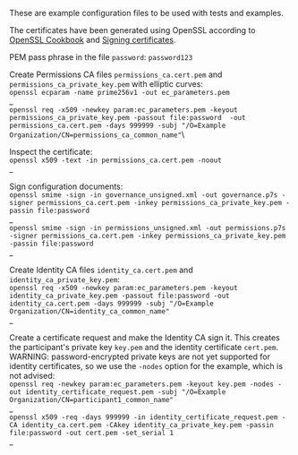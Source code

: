 These are example configuration files to be used with tests and examples.

The certificates have been generated using OpenSSL according to [OpenSSL Cookbook](https://www.feistyduck.com/library/openssl-cookbook/online/) and [Signing certificates](https://www.ibm.com/docs/en/license-metric-tool?topic=certificate-step-2-signing-certificates).

PEM pass phrase in the file `password`: `password123` 

Create Permissions CA files `permissions_ca.cert.pem` and `permissions_ca_private_key.pem` with elliptic curves:\
`openssl ecparam -name prime256v1 -out ec_parameters.pem`\
_\
`openssl req -x509 -newkey param:ec_parameters.pem -keyout permissions_ca_private_key.pem -passout file:password  -out permissions_ca.cert.pem -days 999999 -subj "/O=Example Organization/CN=permissions_ca_common_name"`\


Inspect the certificate:\
`openssl x509 -text -in permissions_ca.cert.pem -noout`\
_

Sign configuration documents:\
`openssl smime -sign -in governance_unsigned.xml -out governance.p7s -signer permissions_ca.cert.pem -inkey permissions_ca_private_key.pem -passin file:password`\
_\
`openssl smime -sign -in permissions_unsigned.xml -out permissions.p7s -signer permissions_ca.cert.pem -inkey permissions_ca_private_key.pem -passin file:password`\
_


Create Identity CA files `identity_ca.cert.pem` and `identity_ca_private_key.pem`:\
`openssl req -x509 -newkey param:ec_parameters.pem -keyout identity_ca_private_key.pem -passout file:password -out identity_ca.cert.pem -days 999999 -subj "/O=Example Organization/CN=identity_ca_common_name"`\
_


Create a certificate request and make the Identity CA sign it. This creates the participant's private key `key.pem` and the identity certificate `cert.pem`. WARNING: password-encrypted private keys are not yet supported for identity certificates, so we use the `-nodes` option for the example, which is not advised:\
`openssl req -newkey param:ec_parameters.pem -keyout key.pem -nodes -out identity_certificate_request.pem -subj "/O=Example Organization/CN=participant1_common_name"`\
_\
`openssl x509 -req -days 999999 -in identity_certificate_request.pem -CA identity_ca.cert.pem -CAkey identity_ca_private_key.pem -passin file:password -out cert.pem -set_serial 1`\
_
